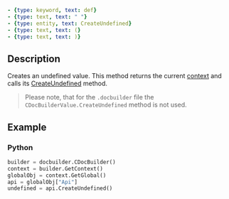 ```yml signature
- {type: keyword, text: def}
- {type: text, text: " "}
- {type: entity, text: CreateUndefined}
- {type: text, text: (}
- {type: text, text: )}
```

## Description

Creates an undefined value. This method returns the current [context](../../CDocBuilderContext/index.md) and calls its [CreateUndefined](../../CDocBuilderContext/CreateUndefined/index.md) method.

> Please note, that for the `.docbuilder` file the `CDocBuilderValue.CreateUndefined` method is not used.

## Example

### Python

``` py
builder = docbuilder.CDocBuilder()
context = builder.GetContext()
globalObj = context.GetGlobal()
api = globalObj["Api"]
undefined = api.CreateUndefined()
```

